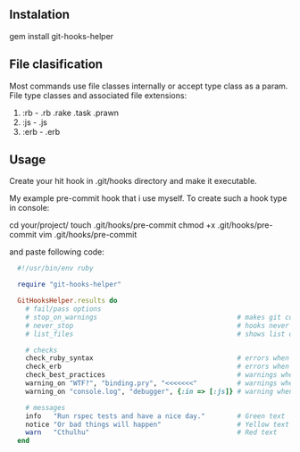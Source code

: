 Instalation
-----------
  gem install git-hooks-helper

File clasification
------------------

Most commands use file classes internally or accept type class as a param.
File type classes and associated file extensions:

1. :rb  - .rb .rake .task .prawn
2. :js  - .js
3. :erb - .erb

Usage
-----
Create your hit hook in .git/hooks directory and make it executable.

My example pre-commit hook that i use myself.
To create such a hook type in console:

  cd your/project/
  touch .git/hooks/pre-commit
  chmod +x .git/hooks/pre-commit
  vim .git/hooks/pre-commit

and paste following code:


```ruby
  #!/usr/bin/env ruby

  require "git-hooks-helper"

  GitHooksHelper.results do
    # fail/pass options
    # stop_on_warnings                                   # makes git commit fail if any warnings are found
    # never_stop                                         # hooks never fails commits
    # list_files                                         # shows list of all changed files

    # checks
    check_ruby_syntax                                    # errors when ruby syntax has errors
    check_erb                                            # errors when ERB syntax has errors
    check_best_practices                                 # warnings when ruby best practices are violated
    warning_on "WTF?", "binding.pry", "<<<<<<<"          # warnings when any of these texts are present in any commited files
    warning_on "console.log", "debugger", {:in => [:js]} # warning when any of these texts are present in JS files

    # messages
    info   "Run rspec tests and have a nice day."        # Green text
    notice "Or bad things will happen"                   # Yellow text
    warn   "Cthulhu"                                     # Red text
  end
```
